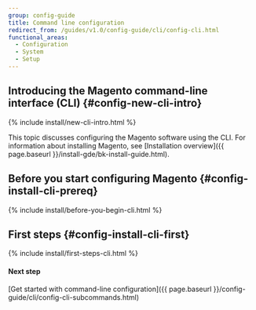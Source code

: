 ```yaml
---
group: config-guide
title: Command line configuration
redirect_from: /guides/v1.0/config-guide/cli/config-cli.html
functional_areas:
  - Configuration
  - System
  - Setup
---
```


## Introducing the Magento command-line interface (CLI) {#config-new-cli-intro}
{% include install/new-cli-intro.html %}

This topic discusses configuring the Magento software using the CLI. For information about installing Magento, see [Installation overview]({{ page.baseurl }}/install-gde/bk-install-guide.html).

## Before you start configuring Magento {#config-install-cli-prereq}
{% include install/before-you-begin-cli.html %}

## First steps {#config-install-cli-first}
{% include install/first-steps-cli.html %}

#### Next step

[Get started with command-line configuration]({{ page.baseurl }}/config-guide/cli/config-cli-subcommands.html)
